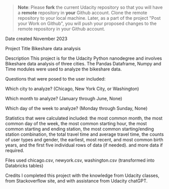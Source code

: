 >**Note**: Please **fork** the current Udacity repository so that you will have a **remote** repository in **your** Github account. Clone the remote repository to your local machine. Later, as a part of the project "Post your Work on Github", you will push your proposed changes to the remote repository in your Github account.

Date created
November 2023

Project Title
Bikeshare data analysis

Description
This project is for the Udacity Python nanodegree and involves Bikeshare data analysis of three cities. The Pandas Dataframe, Numpy and Time modules were used to analyze the bikeshare data.

Questions that were posed to the user included:

Which city to analyze? (Chicago, New York City, or Washington)

Which month to analyze? (January through June, None)

Which day of the week to analyze? (Monday through Sunday, None)

Statistics that were calculated included: the most common month, the most common day of the week, the most common starting hour, the most common starting and ending station, the most common starting/ending station combination, the total travel time and average travel time, the counts of user types and gender, the earliest, most recent, and most common birth years, and the first five individual rows of data (if needed). and more data if required.

Files used
chicago.csv, newyork.csv, washington.csv (transformed into Databricks tables)

Credits
I completed this project with the knowledge from Udacity classes, from Stackoverflow site, and with assistance from Udacity chatGPT.

